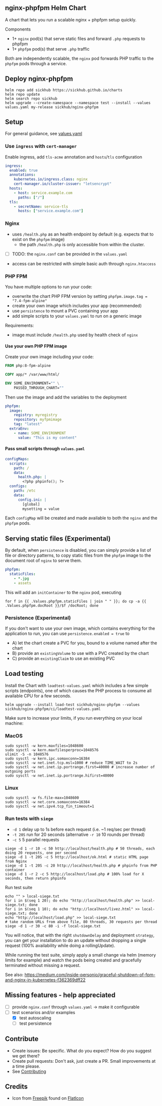 ## nginx-phpfpm Helm Chart
A chart that lets you run a scalable nginx + phpfpm setup quickly.

Components
* 1+ `nginx` pod(s) that serve static files and forward `.php` requests to phpfpm
* 1+ `phpfpm` pod(s) that serve `.php` traffic

Both are independently scalable, the `nginx` pod forwards PHP traffic to the `phpfpm` pods through a service.

## Deploy nginx-phpfpm
```shell
helm repo add sickhub https://sickhub.github.io/charts
helm repo update
helm search repo sickhub
helm upgrade --create-namespace --namespace test --install --values values.yaml my-release sickhub/nginx-phpfpm
```

## Setup
For general guidance, see [values.yaml](values.yaml)

### Use `ingress` with `cert-manager`
Enable ingress, add `tls-acme` annotation and `hosts`/`tls` configuration
```yaml
ingress:
  enabled: true
  annotations:
    kubernetes.io/ingress.class: nginx
    cert-manager.io/cluster-issuer: "letsencrypt"
  hosts:
    - host: service.example.com
      paths: ["/"]
  tls:
    - secretName: service-tls
      hosts: ["service.example.com"]
```

### Nginx
* uses `/health.php` as an health endpoint by default (e.g. expects that to exist on the `phpfpm` image)
  * the path `/health.php` is only accessible from within the cluster.
* [ ] TODO: the `nginx.conf` can be provided in the `values.yaml`
* access can be restricted with simple basic auth through `nginx.htaccess`

### PHP FPM
You have multiple options to run your code:
* overwrite the chart PHP FPM version by setting `phpfpm.image.tag = "7.4-fpm-alpine"`
* create your own image which includes your app (recommended)
* use `persistence` to mount a PVC containing your app
* add simple scripts to your `values.yaml` to run on a generic image
  
Requirements:
* image must include `/health.php` used by health check of `nginx`

#### Use your own PHP FPM image
Create your own image including your code:
```dockerfile
FROM php:8-fpm-alpine

COPY app/* /var/www/html/

ENV SOME_ENVIRONMENT="" \
    PASSED_THROUGH_CHART=""
```
Then use the image and add the variables to the deployment
```yaml
phpfpm:
  image:
    registry: myregistry
    repository: myfpmimage
    tag: "latest"
  extraEnv:
    - name: SOME_ENVIRONMENT
      value: "This is my content"
```

#### Pass small scripts through `values.yaml`
```yaml
configMaps:
  scripts:
    path: /
    data:
      health.php: |
        <?php phpinfo(); ?>
  configs:
    path: /etc
    data:
      config.ini: |
        [global]
        mysetting = value
```

Each `configMap` will be created and made available to both the `nginx` and the `phpfpm` pods.

## Serving static files (Experimental)
By default, when `persistence` is disabled, you can simply provide a list of file or directory patterns,
to copy static files from the `phpfpm` image to the document root of `nginx` to serve them.
```yaml
phpfpm:
  staticFiles:
    - *.jpg
    - assets
```
This will add an `initContainer` to the `nginx` pod, executing
```shell
for f in {{ .Values.phpfpm.staticFiles | join " " }}; do cp -a {{ .Values.phpfpm.docRoot }}/$f /docRoot; done
```

### Persistence (Experimental)
If you don't want to use your own image, which contains everything for the application to run,
you can use `persistence.enabled = true` to
* A) let the chart create a PVC for you, bound to a volume named after the chart
* B) provide an `existingVolume` to use with a PVC created by the chart 
* C) provide an `existingClaim` to use an existing PVC

## Load testing
Install the Chart with `loadtest-values.yaml` which includes a few simple scripts (endpoints), one of which causes
the PHP process to consume all available CPU for a few seconds.
```shell
helm upgrade --install load-test sickhub/nginx-phpfpm --values sickhub/nginx-phpfpm/ci/loadtest-values.yaml
```

Make sure to increase your limits, if you run everything on your local machine:
### MacOS
```shell
sudo sysctl -w kern.maxfiles=1048600
sudo sysctl -w kern.maxfilesperproc=1048576
ulimit -S -n 1048576
sudo sysctl -w kern.ipc.somaxconn=16384
sudo sysctl -w net.inet.tcp.msl=1000 # reduce TIME_WAIT to 2s
sudo sysctl -w net.inet.ip.portrange.first=40000 # increase number of outgoing ports
sudo sysctl -w net.inet.ip.portrange.hifirst=40000
```
### Linux
```shell
sudo sysctl -w fs.file-max=1048600
sudo sysctl -w net.core.somaxconn=16384
sudo sysctl -w net.ipv4.tcp_fin_timeout=1

```

### Run tests with `siege`
- `-d 1` delay up to 1s before each request (i.e. ~1 req/sec per thread)
- `-t 20S` run for 20 seconds (alternative `-r 10` 10 rounds per thread)
- `-c 5` 5 parallel requests
```shell
siege -d 1 -r 10 -c 50 http://localhost/health.php # 50 threads, each doing 20 requests, one per second
siege -d 1 -t 20S -c 5 http://localhost/ok.html # static HTML page from Nginx
siege -d 1 -t 20S -c 20 http://localhost/health.php # phpinfo from PHP container
siege -d 1 -r 2 -c 5 http://localhost/load.php # 100% load for X seconds, then return phpinfo
```

Run test suite
```shell
echo "" > local-siege.txt
for i in $(seq 1 20); do echo "http://localhost/health.php" >> local-siege.txt; done
for i in $(seq 1 10); do echo "http://localhost/livez.html" >> local-siege.txt; done
echo "http://localhost/load.php" >> local-siege.txt
# take random URLs from above file, 80 threads, 30 requests per thread
siege -d 1 -r 30 -c 80 -i -f local-siege.txt
```

You will notice, that with the right `shutdownDelay` and deployment `strategy`, you can get your installation to do
an update without dropping a single request (100% availability while doing a rollingUpdate).

While running the test suite, simply apply a small change via helm (memory limits for example) and watch the pods being
created and gracefully terminated without missing a request.

See also: https://medium.com/inside-personio/graceful-shutdown-of-fpm-and-nginx-in-kubernetes-f362369dff22

## Missing features - help appreciated
* [ ] provide `nginx.conf` through `values.yaml` -> make it configurable
* [ ] test scenarios and/or examples
  * [x] test autoscaling
  * [ ] test persistence

## Contribute
* Create issues: Be specific. What do you expect? How do you suggest we get there?
* Create pull requests: Don't ask, just create a PR. Small improvements at a time please.
* See [Contributing](../../CONTRIBUTING.md) 

## Credits
* Icon from [Freepik](https://www.freepik.com) found on [FlatIcon](https://www.flaticon.com/)